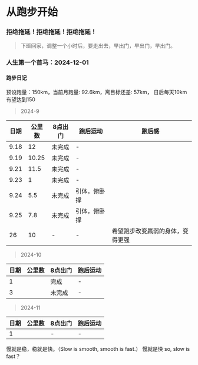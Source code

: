 # 从跑步开始

### 拒绝拖延！拒绝拖延！拒绝拖延！

> 下班回家，调整一个小时后，要走出去，早出门，早出门，早出门。

### 人生第一个首马：2024-12-01

#### 跑步日记

预设跑量：150km，当前月跑量: 92.6km，离目标还差: 57km， 日后每天10km有望达到150

> 2024-9

| 日期   | 公里数   | 8点出门 | 跑后运动   | 跑后感              |
|------|-------|------|--------|------------------|
| 9.18 | 12    | 未完成  | -      |                  |
| 9.19 | 10.25 | 未完成  | -      |                  |
| 9.21 | 11.5  | 未完成  | -      |                  |
| 9.23 | 1     | 未完成  | -      |                  |
| 9.24 | 5.5   | 未完成  | 引体，俯卧撑 |                  |
| 9.25 | 7.8   | 未完成  | 引体，俯卧撑 |                  |
| 26   | 10    | -    | -      | 希望跑步改变羸弱的身体，变得更强 |

> 2024-10

| 日期 | 公里数 | 8点出门 | 跑后运动 |
|----|-----|------|------|
| 1  |     | 完成   | -    |
| 3  |     | 未完成  | -    |

> 2024-11

| 日期 | 公里数 | 8点出门 | 跑后运动 |
|----|-----|------|------|
| 1  |     | -    | -    |

慢就是稳，稳就是快。（Slow is smooth, smooth is fast.）
慢就是快  so, slow is fast？